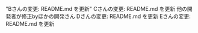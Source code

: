 "Bさんの変更: README.md を更新" 
Cさんの変更: README.md を更新
他の開発者が修正byほかの開発さん
Dさんの変更: README.md を更新
Eさんの変更: README.md を更新